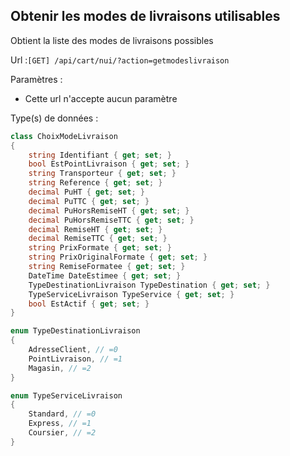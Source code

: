 ## <span id='livraisonmodespossibles'>Obtenir les modes de livraisons utilisables</span>

Obtient la liste des modes de livraisons possibles

Url :`[GET] /api/cart/nui/?action=getmodeslivraison`

Paramètres : 

- Cette url n'accepte aucun paramètre

Type(s) de données :

```csharp
class ChoixModeLivraison
{
	string Identifiant { get; set; }
	bool EstPointLivraison { get; set; }
	string Transporteur { get; set; }
	string Reference { get; set; }
	decimal PuHT { get; set; }
	decimal PuTTC { get; set; }
	decimal PuHorsRemiseHT { get; set; }
	decimal PuHorsRemiseTTC { get; set; }
	decimal RemiseHT { get; set; }
	decimal RemiseTTC { get; set; }
	string PrixFormate { get; set; }
	string PrixOriginalFormate { get; set; }
	string RemiseFormatee { get; set; }
	DateTime DateEstimee { get; set; }
	TypeDestinationLivraison TypeDestination { get; set; }
	TypeServiceLivraison TypeService { get; set; }
	bool EstActif { get; set; }
}

enum TypeDestinationLivraison
{
	AdresseClient, // =0
	PointLivraison, // =1
	Magasin, // =2
}

enum TypeServiceLivraison
{
	Standard, // =0
	Express, // =1
	Coursier, // =2
}

```
